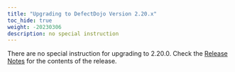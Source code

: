 ```yaml
---
title: "Upgrading to DefectDojo Version 2.20.x"
toc_hide: true
weight: -20230306
description: no special instruction
---
```

There are no special instruction for upgrading to 2.20.0. Check the [Release Notes](https://github.com/DefectDojo/django-DefectDojo/releases/tag/2.20.0) for the contents of the release.
